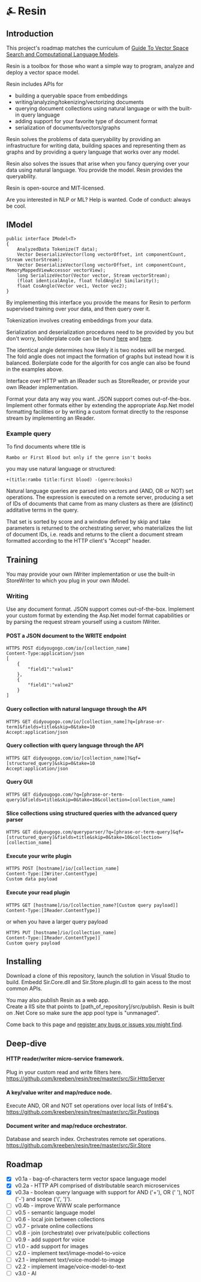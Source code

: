 # &#9084; Resin

## Introduction

This project's roadmap matches the curriculum of [Guide To Vector Space Search and Computational Language Models](https://github.com/kreeben/vectorspacesearchguide).

Resin is a toolbox for those who want a simple way to program, analyze and deploy a vector space model. 
 
Resin includes APIs for

- building a queryable space from embeddings
- writing/analyzing/tokenizing/vectorizing documents
- querying document collections using natural language or with the built-in query language 
- adding support for your favorite type of document format
- serialization of documents/vectors/graphs

Resin solves the problems of data queryability by providing an infrastructure for writing data, building spaces and representing them as graphs and by providing a query language that works over any model.

Resin also solves the issues that arise when you fancy querying over your data using natural language. You provide the model. Resin provides the queryability.

Resin is open-source and MIT-licensed. 

Are you interested in NLP or ML? Help is wanted. Code of conduct: always be cool.

## IModel

    public interface IModel<T>
    {
        AnalyzedData Tokenize(T data);
        Vector DeserializeVector(long vectorOffset, int componentCount, Stream vectorStream);
        Vector DeserializeVector(long vectorOffset, int componentCount, MemoryMappedViewAccessor vectorView);
        long SerializeVector(Vector vector, Stream vectorStream);
        (float identicalAngle, float foldAngle) Similarity();
        float CosAngle(Vector vec1, Vector vec2);
    }

By implementing this interface you provide the means for Resin to perform supervised training over your data, 
and then query over it.

Tokenization involves creating embeddings from your data.

Serialization and deserialization procedures need to be provided by you but don't worry, boilderplate code can be found [here](https://github.com/kreeben/resin/blob/master/src/Sir.Store/Models/CbocModel.cs) and [here](https://github.com/kreeben/resin/blob/master/src/Sir.Store/Models/BocModel.cs).  

The identical angle determines how likely it is two nodes will be merged. The fold angle does not impact the formation of graphs but instead how it is balanced. Boilerplate code for the algorith for cos angle can also be found in the examples above.

Interface over HTTP with an IReader such as StoreReader, or provide your own IReader implementation.

Format your data any way you want. JSON support comes out-of-the-box. Implement other formats either by extending the appropriate Asp.Net model formatting facilities or by writing a custom format directly to the response stream by implementing an IReader.

### Example query

To find documents where title is  

	Rambo or First Blood but only if the genre isn't books
	
you may use natural language or structured:

	+(title:rambo title:first blood) -(genre:books)

Natural language queries are parsed into vectors and (AND, OR or NOT) set operations. 
The expression is executed on a remote server, producing a set of IDs of documents that came from as 
many clusters as there are (distinct) additative terms in the query.  

That set is sorted by score and a window defined by skip and take parameters is returned to the orchestrating server, 
who materializes the list of document IDs, i.e. reads and returns to the client a document stream formatted according 
to the HTTP client's "Accept" header.

## Training

You may provide your own IWriter implementation or use the built-in StoreWriter to which you plug in your own IModel.

### Writing

Use any document format. JSON support comes out-of-the-box. Implement your custom format by extending the Asp.Net model format capabilities or by parsing the request stream yourself using a custom IWriter.

#### POST a JSON document to the WRITE endpoint

	HTTPS POST didyougogo.com/io/[collection_name]
	Content-Type:application/json
	[
		{
			"field1":"value1"
		},
		{
			"field1":"value2"
		}
	]

#### Query collection with natural language through the API

	HTTPS GET didyougogo.com/io/[collection_name]?q=[phrase-or-term]&fields=title&skip=0&take=10  
	Accept:application/json

#### Query collection with query language through the API

	HTTPS GET didyougogo.com/io/[collection_name]?&qf=[structured_query]&skip=0&take=10  
	Accept:application/json

#### Query GUI

	HTTPS GET didyougogo.com/?q=[phrase-or-term-query]&fields=title&skip=0&take=10&collection=[collection_name]

#### Slice collections using structured queries with the advanced query parser

	HTTPS GET didyougogo.com/queryparser/?q=[phrase-or-term-query]&qf=[structured_query]&fields=title&skip=0&take=10&collection=[collection_name]

#### Execute your write plugin

	HTTPS POST [hostname]/io/[collection_name]
	Content-Type:[IWriter.ContentType]
	Custom data payload

#### Execute your read plugin

	HTTPS GET [hostname]/io/[collection_name?[Custom query payload]]
	Content-Type:[IReader.ContentType]]

or when you have a larger query payload

	HTTPS PUT [hostname]/io/[collection_name]
	Content-Type:[IReader.ContentType]]
	Custom query payload

## Installing

Download a clone of this repository, launch the solution in Visual Studio to build. 
Embedd Sir.Core.dll and Sir.Store.plugin.dll to gain acess to the most common APIs.

You may also publish Resin as a web app.  
Create a IIS site that points to [path_of_repository]/src/publish. 
Resin is built on .Net Core so make sure the app pool type is "unmanaged".

Come back to this page and [register any bugs or issues you might find](https://github.com/kreeben/resin/issues).

## Deep-dive

#### HTTP reader/writer micro-service framework.
Plug in your custom read and write filters here.  
https://github.com/kreeben/resin/tree/master/src/Sir.HttpServer

#### A key/value writer and map/reduce node. 
Execute AND, OR and NOT set operations over local lists of Int64's.  
https://github.com/kreeben/resin/tree/master/src/Sir.Postings

#### Document writer and map/reduce orchestrator. 
Database and search index. Orchestrates remote set operations.  
https://github.com/kreeben/resin/tree/master/src/Sir.Store

## Roadmap

- [x] v0.1a - bag-of-characters term vector space language model
- [x] v0.2a - HTTP API comprised of distributable search microservices
- [x] v0.3a - boolean query language with support for AND ('+'), OR (' '), NOT ('-') and scope ('(', ')').
- [ ] v0.4b - improve WWW scale performance
- [ ] v0.5 - semantic language model
- [ ] v0.6 - local join between collections
- [ ] v0.7 - private online collections
- [ ] v0.8 - join (orchestrate) over private/public collections
- [ ] v0.9 - add support for voice
- [ ] v1.0 - add support for images
- [ ] v2.0 - implement text/image-model-to-voice
- [ ] v2.1 - implement text/voice-model-to-image
- [ ] v2.2 - implement image/voice-model-to-text
- [ ] v3.0 - AI
